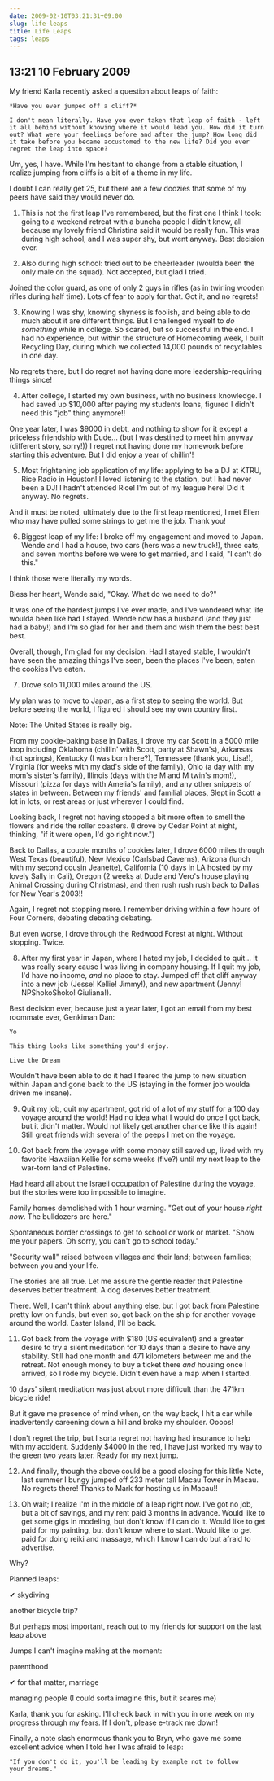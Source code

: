 ```yaml
---
date: 2009-02-10T03:21:31+09:00
slug: life-leaps
title: Life Leaps
tags: leaps
---
```


## 13:21 10 February 2009

My friend Karla recently asked a question about leaps of faith:

    *Have you ever jumped off a cliff?*
    
    I don't mean literally. Have you ever taken that leap of faith - left
    it all behind without knowing where it would lead you. How did it turn
    out? What were your feelings before and after the jump? How long did
    it take before you became accustomed to the new life? Did you ever
    regret the leap into space?

Um, yes, I have. While I'm hesitant to change from a stable situation,
I realize jumping from cliffs is a bit of a theme in my life.

I doubt I can really get 25, but there are a few doozies that some of
my peers have said they would never do.

1. This is not the first leap I've remembered, but the first one I think
I took: going to a weekend retreat with a buncha people I didn't know,
all because my lovely friend Christina said it would be really
fun. This was during high school, and I was super shy, but went
anyway. Best decision ever.


2. Also during high school: tried out to be cheerleader (woulda been the
only male on the squad). Not accepted, but glad I tried.

Joined the color guard, as one of only 2 guys in rifles (as in
twirling wooden rifles during half time). Lots of fear to apply for
that. Got it, and no regrets!


3. Knowing I was shy, knowing shyness is foolish, and being able to do
much about it are different things. But I challenged myself to *do
something* while in college. So scared, but so successful in the
end. I had no experience, but within the structure of Homecoming week,
I built Recycling Day, during which we collected 14,000 pounds of
recyclables in one day.

No regrets there, but I do regret not having done more
leadership-requiring things since!


4. After college, I started my own business, with no business
knowledge. I had saved up $10,000 after paying my students loans,
figured I didn't need this "job" thing anymore!!

One year later, I was $9000 in debt, and nothing to show for it except
a priceless friendship with Dude... (but I was destined to meet him
anyway (different story, sorry!)) I regret not having done my homework
before starting this adventure. But I did enjoy a year of chillin'!


5. Most frightening job application of my life: applying to be a DJ at
KTRU, Rice Radio in Houston! I loved listening to the station, but I
had never been a DJ! I hadn't attended Rice! I'm out of my league
here! Did it anyway. No regrets.

And it must be noted, ultimately due to the first leap mentioned, I
met Ellen who may have pulled some strings to get me the job. Thank
you!


6. Biggest leap of my life: I broke off my engagement and moved to
Japan. Wende and I had a house, two cars (hers was a new truck!),
three cats, and seven months before we were to get married, and I
said, "I can't do this."

I think those were literally my words.

Bless her heart, Wende said, "Okay. What do we need to do?"

It was one of the hardest jumps I've ever made, and I've wondered what
life woulda been like had I stayed. Wende now has a husband (and they
just had a baby!) and I'm so glad for her and them and wish them the
best best best.

Overall, though, I'm glad for my decision. Had I stayed stable, I
wouldn't have seen the amazing things I've seen, been the places I've
been, eaten the cookies I've eaten.


7. Drove solo 11,000 miles around the US.

My plan was to move to Japan, as a first step to seeing the world. But
before seeing the world, I figured I should see my own country first.

Note: The United States is really big.

From my cookie-baking base in Dallas, I drove my car Scott in a 5000
mile loop including Oklahoma (chillin' with Scott, party at Shawn's),
Arkansas (hot springs), Kentucky (I was born here?), Tennessee (thank
you, Lisa!), Virginia (for weeks with my dad's side of the family),
Ohio (a day with my mom's sister's family), Illinois (days with the M
and M twin's mom!), Missouri (pizza for days with Amelia's family),
and any other snippets of states in between. Between my friends' and
familial places, Slept in Scott a lot in lots, or rest areas or just
wherever I could find.

Looking back, I regret not having stopped a bit more often to smell
the flowers and ride the roller coasters. (I drove by Cedar Point at
night, thinking, "if it were open, I'd go right now.")

Back to Dallas, a couple months of cookies later, I drove 6000 miles
through West Texas (beautiful), New Mexico (Carlsbad Caverns), Arizona
(lunch with my second cousin Jeanette), California (10 days in LA
hosted by my lovely Sally in Cali), Oregon (2 weeks at Dude and Vero's
house playing Animal Crossing during Christmas), and then rush rush
rush back to Dallas for New Year's 2003!!

Again, I regret not stopping more. I remember driving within a few
hours of Four Corners, debating debating debating.

But even worse, I drove through the Redwood Forest at night. Without
stopping. Twice.


8. After my first year in Japan, where I hated my job, I decided to
quit... It was really scary cause I was living in company housing. If
I quit my job, I'd have no income, *and* no place to stay. Jumped off
that cliff anyway into a new job (Jesse! Kellie! Jimmy!), and new
apartment (Jenny! NPShokoShoko! Giuliana!).

Best decision ever, because just a year later, I got an email from my
best roommate ever, Genkiman Dan:

    Yo
    
    This thing looks like something you'd enjoy.
    
    Live the Dream


Wouldn't have been able to do it had I feared the jump to new
situation within Japan and gone back to the US (staying in the former
job woulda driven me insane).


9. Quit my job, quit my apartment, got rid of a lot of my stuff for a 100
day voyage around the world! Had no idea what I would do once I got
back, but it didn't matter. Would not likely get another chance like
this again! Still great friends with several of the peeps I met on the
voyage.


10. Got back from the voyage with some money still saved up, lived with my
favorite Hawaiian Kellie for some weeks (five?) until my next leap to
the war-torn land of Palestine.

Had heard all about the Israeli occupation of Palestine during the
voyage, but the stories were too impossible to imagine.

Family homes demolished with 1 hour warning. "Get out of your house
*right* *now*. The bulldozers are here."

Spontaneous border crossings to get to school or work or market. "Show
me your papers. Oh sorry, you can't go to school today."

"Security wall" raised between villages and their land; between
families; between you and your life.



The stories are all true. Let me assure the gentle reader that
Palestine deserves better treatment. A dog deserves better treatment.


There. Well, I can't think about anything else, but I got back from
Palestine pretty low on funds, but even so, got back on the ship for
another voyage around the world. Easter Island, I'll be back.


11. Got back from the voyage with $180 (US equivalent) and a greater
desire to try a silent meditation for 10 days than a desire to have
any stability. Still had one month and 471 kilometers between me and
the retreat. Not enough money to buy a ticket there *and* housing once
I arrived, so I rode my bicycle. Didn't even have a map when I
started.

10 days' silent meditation was just about more difficult than the
471km bicycle ride!

But it gave me presence of mind when, on the way back, I hit a car
while inadvertently careening down a hill and broke my
shoulder. Ooops!

I don't regret the trip, but I sorta regret not having had insurance
to help with my accident. Suddenly $4000 in the red, I have just
worked my way to the green two years later. Ready for my next jump.


12. And finally, though the above could be a good closing for this little
Note, last summer I bungy jumped off 233 meter tall Macau Tower in
Macau. No regrets there! Thanks to Mark for hosting us in Macau!!


13. Oh wait; I realize I'm in the middle of a leap right now. I've got no
job, but a bit of savings, and my rent paid 3 months in advance. Would
like to get some gigs in modeling, but don't know if I can do
it. Would like to get paid for my painting, but don't know where to
start. Would like to get paid for doing reiki and massage, which I
know I can do but afraid to advertise.

Why?



Planned leaps:

✔ skydiving


another bicycle trip?


But perhaps most important, reach out to my friends for support on the
last leap above



Jumps I can't imagine making at the moment:

parenthood


✔ for that matter, marriage


managing people (I could sorta imagine this, but it scares me)



Karla, thank you for asking. I'll check back in with you in one week
on my progress through my fears. If I don't, please e-track me down!

Finally, a note slash enormous thank you to Bryn, who gave me some
excellent advice when I told her I was afraid to leap:

    "If you don't do it, you'll be leading by example not to follow
    your dreams."

